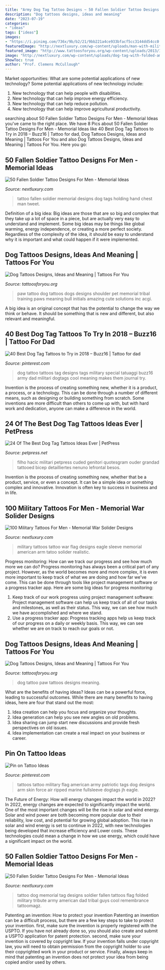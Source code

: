 ```yaml
---
title: "Army Dog Tag Tattoo Designs ~ 50 Fallen Soldier Tattoo Designs For Men"
description: "Dog tattoos designs, ideas and meaning"
date: "2023-07-19"
categories:
- "ideas"
tags: ["ideas"]
images:
- "https://i.pinimg.com/736x/9b/b2/21/9bb221a4ce933bfacf5cc3144dd54cc0.jpg"
featuredImage: "http://nextluxury.com/wp-content/uploads/man-with-military-war-tattoo-of-eagle-and-us-flag.jpg"
featured_image: "http://www.tattoosforyou.org/wp-content/uploads/2013/11/Dog-Paw-Tattoo.jpg"
image: "http://nextluxury.com/wp-content/uploads/dog-tag-with-folded-american-flag-guys-fallen-soldier-tribute-shoulder-tattoo.jpg"
ShowToc: true
author: "Prof. Clemens McCullough"
---
```



Market opportunities: What are some potential applications of new technology?
Some potential applications of new technology include: 
1. New technology that can help people with disabilities. 
2. New technology that can help improve energy efficiency. 
3. New technology that can help reduce pollution. 
4. New technology that can help improve agricultural productivity.

	

		
searching about 50 Fallen Soldier Tattoo Designs For Men - Memorial Ideas you've came to the right place. We have 8 Pics about 50 Fallen Soldier Tattoo Designs For Men - Memorial Ideas like 40 Best Dog Tag Tattoos to Try in 2018 – Buzz16 | Tattoo for dad, Dog Tattoos Designs, Ideas and Meaning | Tattoos For You and also Dog Tattoos Designs, Ideas and Meaning | Tattoos For You. Here you go:
		
    
## 50 Fallen Soldier Tattoo Designs For Men - Memorial Ideas

<img loading=lazy src="http://nextluxury.com/wp-content/uploads/man-with-hand-holding-dog-tags-memorial-fallen-soldier-chest-tattoo.jpg" onerror="this.onerror=null;this.src='https://tse3.mm.bing.net/th?id=OIP.PyjUoRDBWCPaQf1jifCE-AHaHa&amp;pid=15.1';" alt="50 Fallen Soldier Tattoo Designs For Men - Memorial Ideas">

_Source: nextluxury.com_

>tattoo fallen soldier memorial designs dog tags holding hand chest man tweet. 

	

Definition of a big idea:
Big ideas are those that are so big and complex that they take up a lot of space in a piece, but are actually very easy to understand and implement. Some big ideas may be things like global warming, energy independence, or creating a more perfect society. Regardless of the complexity of the idea, it should be easy to understand why it is important and what could happen if it were implemented.

    
## Dog Tattoos Designs, Ideas And Meaning | Tattoos For You

<img loading=lazy src="http://www.tattoosforyou.org/wp-content/uploads/2013/11/Dog-Paw-Tattoo.jpg" onerror="this.onerror=null;this.src='https://tse1.mm.bing.net/th?id=OIP.8dPq0jRWhOROy-mI7N7zRQHaFj&amp;pid=15.1';" alt="Dog Tattoos Designs, Ideas and Meaning | Tattoos For You">

_Source: tattoosforyou.org_

>paw tattoo dog tattoos dogs designs shoulder pet memorial tribal training paws meaning bull initials amazing cute solutions inc acgi. 

	

A big idea is an original concept that has the potential to change the way we think or behave. It should be something that is new and different, but also relevant and meaningful.

    
## 40 Best Dog Tag Tattoos To Try In 2018 – Buzz16 | Tattoo For Dad

<img loading=lazy src="https://i.pinimg.com/736x/9b/b2/21/9bb221a4ce933bfacf5cc3144dd54cc0.jpg" onerror="this.onerror=null;this.src='https://tse1.mm.bing.net/th?id=OIP.DJWv0AcddbUheMX7ejPAzwHaHa&amp;pid=15.1';" alt="40 Best Dog Tag Tattoos to Try in 2018 – Buzz16 | Tattoo for dad">

_Source: pinterest.com_

>dog tattoo tattoos tag designs tags military special tatuaggi buzz16 army dad militari dogtags cool meaning makes them journal try. 

	

Invention is the process of creating something new, whether it is a product, a process, or a technology. This can be done through a number of different means, such as designing or building something from scratch. Some inventions are more difficult than others to come up with, but with hard work and dedication, anyone can make a difference in the world.

    
## 24 Of The Best Dog Tag Tattoos Ideas Ever | PetPress

<img loading=lazy src="https://cdn.petpress.net/wp-content/uploads/2020/02/12043128/idea-dog-tag-tattoo-scaled.jpg" onerror="this.onerror=null;this.src='https://tse4.mm.bing.net/th?id=OIP.T0S-vMLD9bFjUOHJccFoeAHaJ6&amp;pid=15.1';" alt="24 Of The Best Dog Tag Tattoos Ideas Ever | PetPress">

_Source: petpress.net_

>filho hacic militari petpress cuded genitori quotesgram ouder grandad tattooed bicep detailliertes nenuno lefrontal besos. 

	

Invention is the process of creating something new, whether that be a product, service, or even a concept. It can be a simple idea or something complex and innovative. Innovation is often key to success in business and in life.

    
## 100 Military Tattoos For Men - Memorial War Solider Designs

<img loading=lazy src="http://nextluxury.com/wp-content/uploads/man-with-military-war-tattoo-of-eagle-and-us-flag.jpg" onerror="this.onerror=null;this.src='https://tse3.mm.bing.net/th?id=OIP.i_t7vDm5aDNDo8kbbY-fKAAAAA&amp;pid=15.1';" alt="100 Military Tattoos For Men - Memorial War Solider Designs">

_Source: nextluxury.com_

>military tattoos tattoo war flag designs eagle sleeve memorial american arm tatoo solider realistic. 

	

Progress monitoring: How can we track our progress and see how much more we can do?
Progress monitoring has always been a critical part of any project. However, as the world becomes more and more complex, it is even more important to keep track of what we are doing and how far we've come. This can be done through tools like project management software or a progress tracker app. Here are some big ideas for progress monitoring: 
1. Keep track of our work progress using project management software: Project management software can help us keep track of all of our tasks and milestones, as well as their status. This way, we can see how much we have accomplished and where we stand. 
2. Use a progress tracker app: Progress tracking apps help us keep track of our progress on a daily or weekly basis. This way, we can see whether we are on track to reach our goals or not. 

    
## Dog Tattoos Designs, Ideas And Meaning | Tattoos For You

<img loading=lazy src="http://www.tattoosforyou.org/wp-content/uploads/2013/11/Dog-Paw-Print-Tattoo.jpg" onerror="this.onerror=null;this.src='https://tse4.mm.bing.net/th?id=OIP.2610c2wVfGnNT8ysWhuCogHaJ4&amp;pid=15.1';" alt="Dog Tattoos Designs, Ideas and Meaning | Tattoos For You">

_Source: tattoosforyou.org_

>dog tattoo paw tattoos designs meaning. 

	

What are the benefits of having ideas?
Ideas can be a powerful force, leading to successful outcomes. While there are many benefits to having ideas, here are four that stand out the most: 
1. Idea creation can help you focus and organize your thoughts.
2. Idea generation can help you see new angles on old problems.
3. Idea sharing can jump start new discussions and provide fresh perspectives on old issues. 
4. Idea implementation can create a real impact on your business or career.

    
## Pin On Tattoo Ideas

<img loading=lazy src="https://i.pinimg.com/736x/94/75/e5/9475e56644233867d1dc13d48b896d0b--military-tattoos-marine-tattoos.jpg" onerror="this.onerror=null;this.src='https://tse2.mm.bing.net/th?id=OIP.rCFYxB6NJ4uW3_deNvecGAHaJ3&amp;pid=15.1';" alt="Pin on Tattoo Ideas">

_Source: pinterest.com_

>tattoos tattoo military flag american army patriotic tags dog designs arm skin force air ripped marine fullsleeve dogtags jh eagle. 

	

The Future of Energy: How will energy changes impact the world in 2022?
In 2022, energy changes are expected to significantly impact the world. One of the most important changes will be the rise in solar and wind energy. Solar and wind power are both becoming more popular due to their reliability, low cost, and potential for growing global adoption. This rise in solar and wind energy is set to continue in 2022, with new technologies being developed that increase efficiency and Lower costs. These technologies could mean a change in how we use energy, which could have a significant impact on the world.

    
## 50 Fallen Soldier Tattoo Designs For Men - Memorial Ideas

<img loading=lazy src="http://nextluxury.com/wp-content/uploads/dog-tag-with-folded-american-flag-guys-fallen-soldier-tribute-shoulder-tattoo.jpg" onerror="this.onerror=null;this.src='https://tse3.mm.bing.net/th?id=OIP.Bk8fUtTNSxFiJyZKJK55wgAAAA&amp;pid=15.1';" alt="50 Fallen Soldier Tattoo Designs For Men - Memorial Ideas">

_Source: nextluxury.com_

>tattoo dog memorial tag designs soldier fallen tattoos flag folded military tribute army american dad tribal guys cool remembrance tattoomagz. 

	

Patenting an invention: How to protect your invention
Patenting an invention can be a difficult process, but there are a few key steps to take to protect your invention. first, make sure the invention is properly registered with the USPTO. If you have not already done so, you should also create and submit a USPTO application for patent protection. second, make sure your invention is covered by copyright law. If your invention falls under copyright law, you will need to obtain permission from the copyright holder to use their copyrighted work in your product or service. Finally, always keep in mind that patenting an invention does not protect your idea from being copied and/or used by others.

